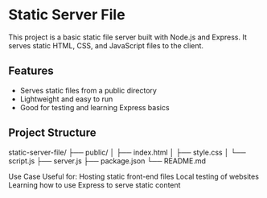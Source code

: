 # Static Server File

This project is a basic static file server built with Node.js and Express. It serves static HTML, CSS, and JavaScript files to the client.

## Features

- Serves static files from a public directory
- Lightweight and easy to run
- Good for testing and learning Express basics

## Project Structure

static-server-file/
├── public/
│ ├── index.html
│ ├── style.css
│ └── script.js
├── server.js
├── package.json
└── README.md

Use Case
Useful for:
Hosting static front-end files
Local testing of websites
Learning how to use Express to serve static content

